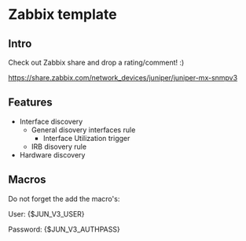 Zabbix template
======

Intro
------
Check out Zabbix share and drop a rating/comment! :)

https://share.zabbix.com/network_devices/juniper/juniper-mx-snmpv3


Features
------
- Interface discovery
  - General disovery interfaces rule
    - Interface Utilization trigger
  - IRB disovery rule
- Hardware discovery


Macros
------
Do not forget the add the macro's:

User: {$JUN_V3_USER}

Password: {$JUN_V3_AUTHPASS}
